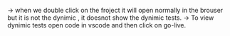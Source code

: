 -> when we double click on the froject it will open normally in the brouser but it is not the dynimic , it doesnot show the dynimic tests.
-> To view dynimic tests open code in vscode and then click on go-live.
